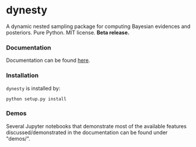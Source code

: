 dynesty
======

A dynamic nested sampling package for computing Bayesian evidences and
posteriors. Pure Python. MIT license. **Beta release.**

### Documentation
Documentation can be found [here](https://dynesty.readthedocs.io).

### Installation
`dynesty` is installed by:
```
python setup.py install
```

### Demos
Several Jupyter notebooks that demonstrate most of the available features
discussed/demonstrated in the documentation can be found under "demos/".
